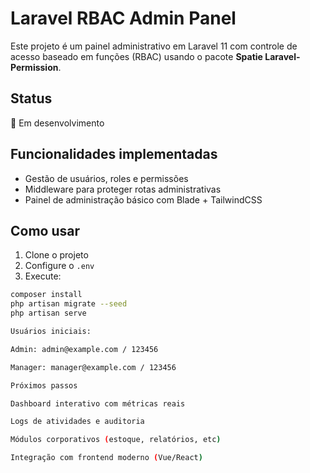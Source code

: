 # Laravel RBAC Admin Panel

Este projeto é um painel administrativo em Laravel 11 com controle de acesso baseado em funções (RBAC) usando o pacote **Spatie Laravel-Permission**.

## Status
🚧 Em desenvolvimento

## Funcionalidades implementadas
- Gestão de usuários, roles e permissões
- Middleware para proteger rotas administrativas
- Painel de administração básico com Blade + TailwindCSS

## Como usar
1. Clone o projeto
2. Configure o `.env`
3. Execute:
```bash
composer install
php artisan migrate --seed
php artisan serve

Usuários iniciais:

Admin: admin@example.com / 123456

Manager: manager@example.com / 123456

Próximos passos

Dashboard interativo com métricas reais

Logs de atividades e auditoria

Módulos corporativos (estoque, relatórios, etc)

Integração com frontend moderno (Vue/React)